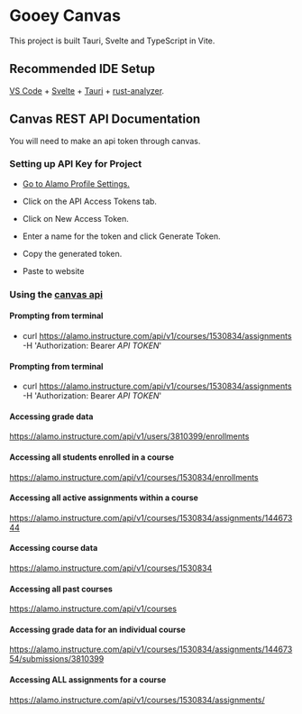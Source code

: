# Gooey Canvas

This project is built Tauri, Svelte and TypeScript in Vite.

## Recommended IDE Setup

[VS Code](https://code.visualstudio.com/) + [Svelte](https://marketplace.visualstudio.com/items?itemName=svelte.svelte-vscode) + [Tauri](https://marketplace.visualstudio.com/items?itemName=tauri-apps.tauri-vscode) + [rust-analyzer](https://marketplace.visualstudio.com/items?itemName=rust-lang.rust-analyzer).

## Canvas REST API Documentation
You will need to make an api token through canvas.

### Setting up API Key for Project

- [Go to Alamo Profile Settings.](https://alamo.instructure.com/profile/settings)

- Click on the API Access Tokens tab.

- Click on New Access Token.

- Enter a name for the token and click Generate Token.

- Copy the generated token.

- Paste to website

### Using the [canvas api](https://canvas.instructure.com/doc/api/)

#### Prompting from terminal
- curl https://alamo.instructure.com/api/v1/courses/1530834/assignments \
     -H 'Authorization: Bearer *API TOKEN*'

#### Prompting from terminal
- curl https://alamo.instructure.com/api/v1/courses/1530834/assignments \
     -H 'Authorization: Bearer *API TOKEN*'

#### Accessing grade data
https://alamo.instructure.com/api/v1/users/3810399/enrollments

#### Accessing all students enrolled in a course 
https://alamo.instructure.com/api/v1/courses/1530834/enrollments

#### Accessing all active assignments within a course
https://alamo.instructure.com/api/v1/courses/1530834/assignments/14467344

#### Accessing course data 
https://alamo.instructure.com/api/v1/courses/1530834

#### Accessing all past courses
https://alamo.instructure.com/api/v1/courses

#### Accessing grade data for an individual course
https://alamo.instructure.com/api/v1/courses/1530834/assignments/14467354/submissions/3810399

#### Accessing ALL assignments for a course
https://alamo.instructure.com/api/v1/courses/1530834/assignments/


